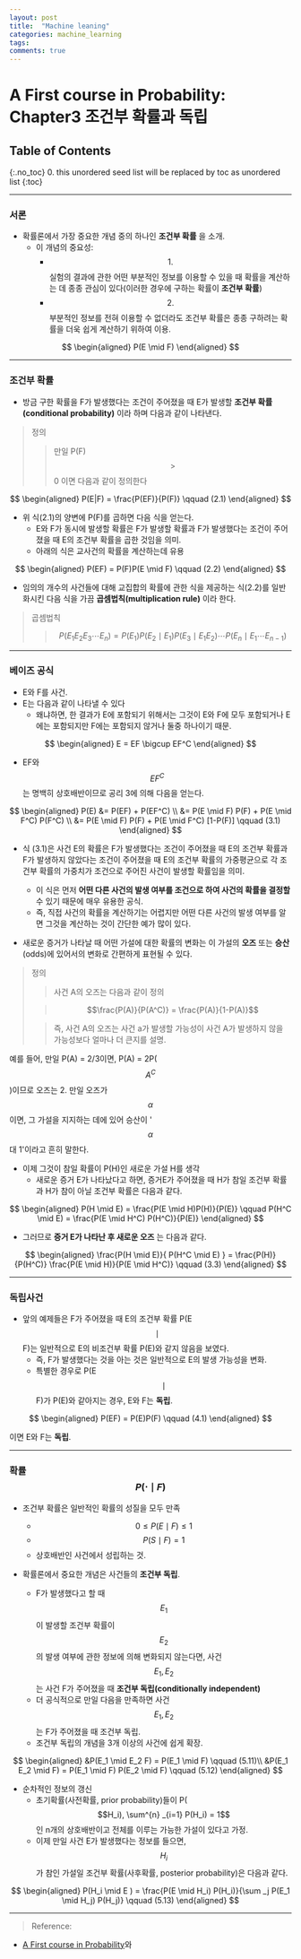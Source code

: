 ```yaml
---
layout: post
title:  "Machine leaning"
categories: machine_learning
tags: 
comments: true
---
```


# A First course in Probability: Chapter3 조건부 확률과 독립

## Table of Contents
{:.no_toc}
0. this unordered seed list will be replaced by toc as unordered list
{:toc}


-------------


### 서론

-  확률론에서 가장 중요한 개념 중의 하나인 __조건부 확률__ 을 소개.
   - 이 개념의 중요성:
     - $$1.$$ 실험의 결과에 관한 어떤 부분적인 정보를 이용할 수 있을 때 확률을 계산하는 데 종종 관심이 있다(이러한 경우에 구하는 확률이 __조건부 확률__)
     - $$2.$$ 부분적인 정보를 전혀 이용할 수 없더라도 조건부 확률은 종종 구하려는 확률을 더욱 쉽게 계산하기 위하여 이용.

$$
\begin{aligned}
P(E \mid F)
\end{aligned} 
$$


-------


### 조건부 확률

- 방금 구한 확률을 F가 발생했다는 조건이 주어졌을 때 E가 발생할 __조건부 확률(conditional probability)__ 이라 하며 다음과 같이 나타낸다.
  
> 정의
> > 만일 P(F) $$>$$ 0 이면 다음과 같이 정의한다

$$
\begin{aligned}
P(E|F) = \frac{P(EF)}{P(F)} \qquad (2.1)
\end{aligned} 
$$


- 위 식(2.1)의 양변에 P(F)를 곱하면 다음 식을 얻는다. 
  - E와 F가 동시에 발생할 확률은 F가 발생할 확률과 F가 발생했다는 조건이 주어졌을 때 E의 조건부 확률을 곱한 것임을 의미.
  - 아래의 식은 교사건의 확률을 계산하는데 유용

$$
\begin{aligned}
P(EF) = P(F)P(E \mid F) \qquad (2.2)
\end{aligned} 
$$

- 임의의 개수의 사건들에 대해 교집합의 확률에 관한 식을 제공하는 식(2.2)를 일반화시킨 다음 식을 가끔 __곱셈법칙(multiplication rule)__ 이라 한다.

> 곱셈법칙
> >  $$P(E_1 E_2 E_3 \cdots E_n) = P(E_1)P(E_2 \mid E_1)P(E_3 \mid E_1 E_2)\cdots P(E_n \mid E_1 \cdots E_{n-1})$$

-------

### 베이즈 공식

- E와 F를 사건.
- E는 다음과 같이 나타낼 수 있다
  - 왜냐하면, 한 결과가 E에 포함되기 위해서는 그것이 E와 F에 모두 포함되거나 E에는 포함되지만 F에는 포함되지 않거나 둘중 하나이기 때문.
  

$$
\begin{aligned}
E = EF \bigcup EF^C
\end{aligned} 
$$

-  EF와 $$EF^C$$ 는 명백히 상호배반이므로 공리 3에 의해 다음을 얻는다.

$$
\begin{aligned}
P(E) &= P(EF) + P(EF^C) \\
&= P(E \mid F) P(F) + P(E \mid F^C) P(F^C) \\
&= P(E \mid F) P(F) + P(E \mid F^C) [1-P(F)] \qquad (3.1)
\end{aligned} 
$$

- 식 (3.1)은 사건 E의 확률은 F가 발생했다는 조건이 주어졌을 때 E의 조건부 확률과 F가 발생하지 않았다는 조건이 주어졌을 때 E의 조건부 확률의 가중평균으로 각 조건부 확률의 가중치가 조건으로 주어진 사건이 발생할 확률임을 의미.
  - 이 식은 먼저 __어떤 다른 사건의 발생 여부를 조건으로 하여 사건의 확률을 결정할__  수 있기 때문에 매우 유용한 공식.
  - 즉, 직접 사건의 확률을 계산하기는 어렵지만 어떤 다른 사건의 발생 여부를 알면 그것을 계산하는 것이 간단한 예가 많이 있다.


- 새로운 증거가 나타날 때 어떤 가설에 대한 확률의 변화는 이 가설의 __오즈__ 또는 __승산__ (odds)에 있어서의 변화로 간편하게 표현될 수 있다.
  
> 정의
> > 사건 A의 오즈는 다음과 같이 정의
> 
> >  $$\frac{P(A)}{P(A^C)} = \frac{P(A)}{1-P(A)}$$
> 
> > 즉, 사건 A의 오즈는 사건 a가 발생할 가능성이 사건 A가 발생하지 않을 가능성보다 얼마나 더 큰지를 설명.

예를 들어, 만일 P(A) = 2/3이면, P(A) = 2P($$A^C$$)이므로 오즈는 2. 만일 오즈가 $$\alpha$$이면, 그 가설을 지지하는 데에 있어 승산이 '$$\alpha$$ 대 1'이라고 흔히 말한다.

- 이제 그것이 참일 확률이 P(H)인 새로운 가설 H를  생각
  - 새로운 증거 E가 나타났다고 하면, 증거E가 주어졌을 때 H가 참일 조건부 확률과 H가 참이 아닐 조건부 확률은 다음과 같다.

$$
\begin{aligned}
P(H \mid E) = \frac{P(E \mid H)P(H)}{P(E)} \qquad P(H^C \mid E) = \frac{P(E \mid H^C) P(H^C)}{P(E)}
\end{aligned} 
$$

- 그러므로 __증거 E가 나타난 후 새로운 오즈__ 는 다음과 같다.

$$
\begin{aligned}
\frac{P(H \mid E)}{ P(H^C \mid E) } = \frac{P(H)}{P(H^C)} \frac{P(E \mid H)}{P(E \mid H^C)} \qquad (3.3)
\end{aligned} 
$$


-------

### 독립사건

- 앞의 예제들은 F가 주어졌을 때 E의 조건부 확률 P(E$$\mid$$F)는 일반적으로 E의 비조건부 확률 P(E)와 같지 않음을 보였다.
  - 즉, F가 발생했다는 것을 아는 것은 일반적으로 E의 발생 가능성을 변화.
  - 특별한 경우로 P(E$$\mid$$F)가 P(E)와 같아지는 경우, E와 F는 __독립__.
  
$$
\begin{aligned}
 P(EF) = P(E)P(F) \qquad (4.1)
\end{aligned} 
$$

이면 E와 F는 __독립__.

  
-------

### 확률 $$P(\cdot \mid F)$$

- 조건부 확률은 일반적인 확률의 성질을 모두 만족
  - $$0 \leq P(E \mid F) \leq 1$$
  - $$P(S \mid F) = 1$$
  - 상호배반인 사건에서 성립하는 것.


- 확률론에서 중요한 개념은 사건들의 __조건부 독립__.
  - F가 발생했다고 할 때 $$E_1$$이 발생할 조건부 확률이 $$E_2$$의 발생 여부에 관한 정보에 의해 변화되지 않는다면, 사건 $$E_1, E_2$$는 사건 F가 주어졌을 때 __조건부 독립(conditionally independent)__
  - 더 공식적으로 만일 다음을 만족하면 사건 $$E_1, E_2$$는 F가 주어졌을 때 조건부 독립.
  - 조건부 독립의 개념을 3개 이상의 사건에 쉽게 확장.

$$
\begin{aligned}
&P(E_1 \mid E_2 F) = P(E_1 \mid F) \qquad (5.11)\\
&P(E_1 E_2 \mid F) = P(E_1 \mid F) P(E_2 \mid F) \qquad (5.12)
\end{aligned} 
$$

- 순차적인 정보의 갱신
  - 초기확률(사전확률, prior probability)들이 P($$H_i), \sum^{n} _{i=1} P(H_i) = 1$$인 n개의 상호배반이고 전체를 이루는 가능한 가설이 있다고 가정.
  - 이제 만일 사건 E가 발생했다는 정보를 들으면, $$H_i$$ 가 참인 가설일 조건부 확률(사후확률, posterior probability)은 다음과 같다.

$$
\begin{aligned}
P(H_i \mid E ) = \frac{P(E \mid H_i) P(H_i)}{\sum _j P(E_1 \mid H_j) P(H_j)} \qquad (5.13)
\end{aligned} 
$$



------------

> Reference:
- [A First course in Probability](https://www.google.com/search?q=A+First+course+in+Probability&sa=X&biw=1920&bih=1001&tbm=isch&source=iu&ictx=1&fir=P9oQKe0gkGhTuM%253A%252Cf5mWCrLP6qSw-M%252C%252Fm%252F059d4pd&vet=1&usg=AI4_-kSMsZZbulXdZWW0E_hWZUuqeKinHA&ved=2ahUKEwj1zuq4zP_hAhVIzbwKHWybAS0Q_B0wCnoECAsQEQ#imgrc=P9oQKe0gkGhTuM:)와